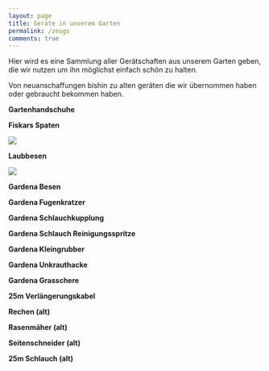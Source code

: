 ```yaml
---
layout: page
title: Geräte in unserem Garten
permalink: /zeugs
comments: true
---
```


<div class="row justify-content-between">
<div class="col-md-8 pr-5">

<p>Hier wird es eine Sammlung aller Gerätschaften aus unserem Garten geben, die wir nutzen um ihn möglichst einfach schön zu halten.</p>

<p>Von neuanschaffungen bishin zu alten geräten die wir übernommen haben oder gebraucht bekommen haben.</p>

<p><strong>Gartenhandschuhe</strong></p>
<p><strong>Fiskars Spaten</strong></p>
<img src="{{ site.baseurl }}/assets/images/zeugs/spaten.JPEG">
<p><strong>Laubbesen</strong></p>
<img src="{{ site.baseurl }}/assets/images/zeugs/laubbesen.JPEG">
<p><strong>Gardena Besen</strong></p>
<p><strong>Gardena Fugenkratzer</strong></p>
<p><strong>Gardena Schlauchkupplung</strong></p>
<p><strong>Gardena Schlauch Reinigungsspritze</strong></p>
<p><strong>Gardena Kleingrubber</strong></p>
<p><strong>Gardena Unkrauthacke</strong></p>
<p><strong>Gardena Grasschere</strong></p>
<p><strong>25m Verlängerungskabel</strong></p>

<p><strong>Rechen (alt)</strong></p>
<p><strong>Rasenmäher (alt)</strong></p>
<p><strong>Seitenschneider (alt)</strong></p>
<p><strong>25m Schlauch (alt)</strong></p>

</div>
</div>